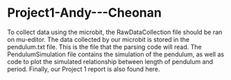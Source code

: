 # Project1-Andy---Cheonan

To collect data using the microbit, the RawDataCollection file should be ran on mu-editor. 
The data collected by our microbit is stored in the pendulum.txt file. This is the file that the parsing code will read. 
The PendulumSimulation file contains the simulation of the pendulum, as well as code to plot the simulated relationship between length of pendulum and period. 
Finally, our Project 1 report is also found here. 
